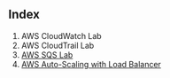## Index

1. AWS CloudWatch Lab
2. AWS CloudTrail Lab
3. [AWS SQS Lab](/docs/Lab%203%20SQS/README.md)
4. [AWS Auto-Scaling with Load Balancer](/docs/Lab%204%20Auto-Scaling%20with%20Load%20Balancer/README.md)